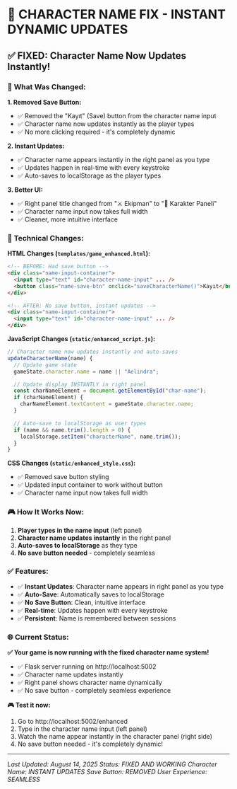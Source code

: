 # 👤 CHARACTER NAME FIX - INSTANT DYNAMIC UPDATES

## ✅ **FIXED: Character Name Now Updates Instantly!**

### 🎯 **What Was Changed:**

**1. Removed Save Button:**

- ✅ Removed the "Kayıt" (Save) button from the character name input
- ✅ Character name now updates instantly as the player types
- ✅ No more clicking required - it's completely dynamic

**2. Instant Updates:**

- ✅ Character name appears instantly in the right panel as you type
- ✅ Updates happen in real-time with every keystroke
- ✅ Auto-saves to localStorage as the player types

**3. Better UI:**

- ✅ Right panel title changed from "⚔️ Ekipman" to "👤 Karakter Paneli"
- ✅ Character name input now takes full width
- ✅ Cleaner, more intuitive interface

### 🔧 **Technical Changes:**

**HTML Changes (`templates/game_enhanced.html`):**

```html
<!-- BEFORE: Had save button -->
<div class="name-input-container">
  <input type="text" id="character-name-input" ... />
  <button class="name-save-btn" onclick="saveCharacterName()">Kayıt</button>
</div>

<!-- AFTER: No save button, instant updates -->
<div class="name-input-container">
  <input type="text" id="character-name-input" ... />
</div>
```

**JavaScript Changes (`static/enhanced_script.js`):**

```javascript
// Character name now updates instantly and auto-saves
updateCharacterName(name) {
  // Update game state
  gameState.character.name = name || "Aelindra";

  // Update display INSTANTLY in right panel
  const charNameElement = document.getElementById("char-name");
  if (charNameElement) {
    charNameElement.textContent = gameState.character.name;
  }

  // Auto-save to localStorage as user types
  if (name && name.trim().length > 0) {
    localStorage.setItem("characterName", name.trim());
  }
}
```

**CSS Changes (`static/enhanced_style.css`):**

- ✅ Removed save button styling
- ✅ Updated input container to work without button
- ✅ Character name input now takes full width

### 🎮 **How It Works Now:**

1. **Player types in the name input** (left panel)
2. **Character name updates instantly** in the right panel
3. **Auto-saves to localStorage** as they type
4. **No save button needed** - completely seamless

### ✅ **Features:**

- ✅ **Instant Updates**: Character name appears in right panel as you type
- ✅ **Auto-Save**: Automatically saves to localStorage
- ✅ **No Save Button**: Clean, intuitive interface
- ✅ **Real-time**: Updates happen with every keystroke
- ✅ **Persistent**: Name is remembered between sessions

### 🌐 **Current Status:**

**✅ Your game is now running with the fixed character name system!**

- ✅ Flask server running on http://localhost:5002
- ✅ Character name updates instantly
- ✅ Right panel shows character name dynamically
- ✅ No save button - completely seamless experience

**🎮 Test it now:**

1. Go to http://localhost:5002/enhanced
2. Type in the character name input (left panel)
3. Watch the name appear instantly in the character panel (right side)
4. No save button needed - it's completely dynamic!

---

_Last Updated: August 14, 2025_
_Status: FIXED AND WORKING_
_Character Name: INSTANT UPDATES_
_Save Button: REMOVED_
_User Experience: SEAMLESS_

